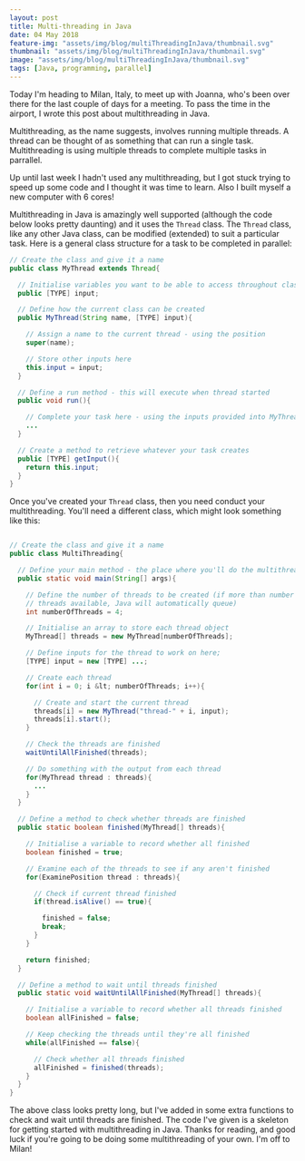 ```yaml
---
layout: post
title: Multi-threading in Java
date: 04 May 2018
feature-img: "assets/img/blog/multiThreadingInJava/thumbnail.svg"
thumbnail: "assets/img/blog/multiThreadingInJava/thumbnail.svg"
image: "assets/img/blog/multiThreadingInJava/thumbnail.svg" 
tags: [Java, programming, parallel]
---
```


Today I'm heading to Milan, Italy, to meet up with Joanna, who's been over there for the last couple of days for a meeting. To pass the time in the airport, I wrote this post about multithreading in Java.

Multithreading, as the name suggests, involves running multiple threads. A thread can be thought of as something that can run a single task. Multithreading is using multiple threads to complete multiple tasks in parrallel.

Up until last week I hadn't used any multithreading, but I got stuck trying to speed up some code and I thought it was time to learn. Also I built myself a new computer with 6 cores!

Multithreading in Java is amazingly well supported (although the code below looks pretty daunting) and it uses the `Thread` class. The `Thread` class, like any other Java class, can be modified (extended) to suit a particular task. Here is a general class structure for a task to be completed in parallel:

```java
// Create the class and give it a name
public class MyThread extends Thread{

  // Initialise variables you want to be able to access throughout class here
  public [TYPE] input;

  // Define how the current class can be created
  public MyThread(String name, [TYPE] input){

    // Assign a name to the current thread - using the position
    super(name);

    // Store other inputs here
    this.input = input;
  }

  // Define a run method - this will execute when thread started
  public void run(){

    // Complete your task here - using the inputs provided into MyThread
    ...
  }

  // Create a method to retrieve whatever your task creates
  public [TYPE] getInput(){
    return this.input;
  }
}
```

Once you've created your `Thread` class, then you need conduct your multithreading. You'll need a different class, which might look something like this:

```java

// Create the class and give it a name
public class MultiThreading{

  // Define your main method - the place where you'll do the multithreading
  public static void main(String[] args){

    // Define the number of threads to be created (if more than number of
    // threads available, Java will automatically queue)
    int numberOfThreads = 4;

    // Initialise an array to store each thread object
    MyThread[] threads = new MyThread[numberOfThreads];

    // Define inputs for the thread to work on here;
    [TYPE] input = new [TYPE] ...;

    // Create each thread
    for(int i = 0; i &lt; numberOfThreads; i++){

      // Create and start the current thread
      threads[i] = new MyThread("thread-" + i, input);
      threads[i].start();
    }

    // Check the threads are finished
    waitUntilAllFinished(threads);

    // Do something with the output from each thread
    for(MyThread thread : threads){
      ...
    }
  }

  // Define a method to check whether threads are finished
  public static boolean finished(MyThread[] threads){

    // Initialise a variable to record whether all finished
    boolean finished = true;

    // Examine each of the threads to see if any aren't finished
    for(ExaminePosition thread : threads){

      // Check if current thread finished
      if(thread.isAlive() == true){

        finished = false;
        break;
      }
    }

    return finished;
  }

  // Define a method to wait until threads finished
  public static void waitUntilAllFinished(MyThread[] threads){

    // Initialise a variable to record whether all threads finished
    boolean allFinished = false;

    // Keep checking the threads until they're all finished
    while(allFinished == false){

      // Check whether all threads finished
      allFinished = finished(threads);
    }
  }
}
```

The above class looks pretty long, but I've added in some extra functions to check and wait until threads are finished. The code I've given is a skeleton for getting started with multithreading in Java. Thanks for reading, and good luck if you're going to be doing some multithreading of your own. I'm off to Milan!
